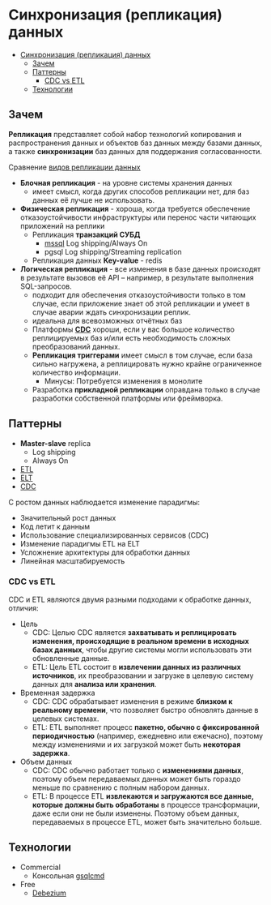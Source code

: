 # Синхронизация (репликация) данных

- [Синхронизация (репликация) данных](#синхронизация-репликация-данных)
  - [Зачем](#зачем)
  - [Паттерны](#паттерны)
    - [CDC vs ETL](#cdc-vs-etl)
  - [Технологии](#технологии)

## Зачем

__Репликация__ представляет собой набор технологий копирования и распространения данных и объектов баз данных между базами данных, а также __синхронизации__ баз данных для поддержания согласованности.

Сравнение [видов репликации данных](https://habr.com/ru/articles/514500/)

- __Блочная репликация__ - на уровне системы хранения данных
  - имеет смысл, когда других способов репликации нет, для баз данных её лучше не использовать.
- __Физическая репликация__ - хороша, когда требуется обеспечение отказоустойчивости инфраструктуры или перенос части читающих приложений на реплики
  - Репликация __транзакций СУБД__
    - [mssql](https://learn.microsoft.com/ru-ru/sql/relational-databases/replication/replication-backward-compatibility?view=sql-server-ver15) Log shipping/Always On
    - pgsql Log shipping/Streaming replication
  - Репликация данных __Key-value__ - redis
- __Логическая репликация__ - все изменения в базе данных происходят в результате вызовов её API – например, в результате выполнения SQL-запросов.
  - подходит для обеспечения отказоустойчивости только в том случае, если приложение знает об этой репликации и умеет в случае аварии ждать синхронизации реплик.
  - идеальна для всевозможных отчётных баз
  - Платформы [__CDC__](../../system.class/cdc.md) хороши, если у вас большое количество реплицируемых баз и/или есть необходимость сложных преобразований данных.
  - __Репликация триггерами__ имеет смысл в том случае, если база сильно нагружена, а реплицировать нужно крайне ограниченное количество информации.
    - Минусы: Потребуется изменения в монолите
  - Разработка __прикладной репликации__ оправдана только в случае разработки собственной платформы или фреймворка.

## Паттерны

- __Master-slave__ replica
  - Log shipping
  - Always On
- [ETL](ETL.md)
- [ELT](ELT.md)
- [CDC](../../system.class/cdc.md)

С ростом данных наблюдается изменение парадигмы:

- Значительный рост данных
- Код летит к данным
- Использование специализированных сервисов (CDC)
- Изменение парадигмы ETL на ELT
- Усложнение архитектуры для обработки данных
- Линейная масштабируемость

### CDC vs ETL

CDC и ETL являются двумя разными подходами к обработке данных, отличия:

- Цель
   - CDC: Целью CDC является __захватывать и реплицировать изменения, происходящие в реальном времени в исходных базах данных__, чтобы другие системы могли использовать эти обновленные данные.
   - ETL: Цель ETL состоит в __извлечении данных из различных источников__, их преобразовании и загрузке в целевую систему данных для __анализа или хранения__.
- Временная задержка
   - CDC: CDC обрабатывает изменения в режиме __близком к реальному времени__, что позволяет быстро обновлять данные в целевых системах.
   - ETL: ETL выполняет процесс __пакетно, обычно с фиксированной периодичностью__ (например, ежедневно или ежечасно), поэтому между изменениями и их загрузкой может быть __некоторая задержка__.
- Объем данных
   - CDC: CDC обычно работает только с __изменениями данных__, поэтому объем передаваемых данных может быть гораздо меньше по сравнению с полным набором данных.
   - ETL: В процессе ETL __извлекаются и загружаются все данные, которые должны быть обработаны__ в процессе трансформации, даже если они не были изменены. Поэтому объем данных, передаваемых в процессе ETL, может быть значительно больше.

## Технологии

- Commercial
  - Консольная [gsqlcmd](https://www.savetodb.ru/gsqlcmd/synchronizing-data.htm)
- Free
  - [Debezium](../../../technology/cdc/debezium.md)
